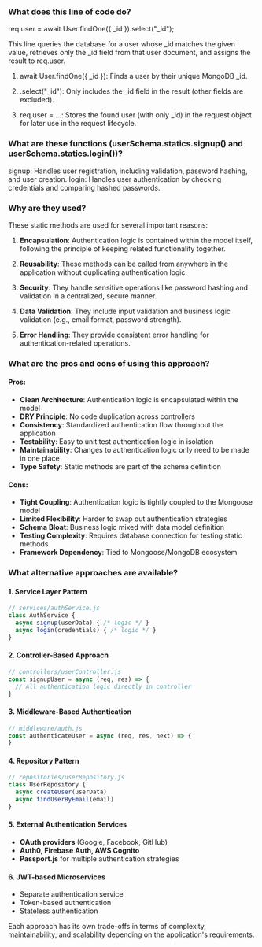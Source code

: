 ### What does this line of code do?
req.user = await User.findOne({ _id }).select("_id");

This line queries the database for a user whose _id matches the given value, retrieves only the _id field from that user document, and assigns the result to req.user.

1. await User.findOne({ _id }): Finds a user by their unique MongoDB _id.

2. .select("_id"): Only includes the _id field in the result (other fields are excluded).

4. req.user = ...: Stores the found user (with only _id) in the request object for later use in the request lifecycle.




### What are these functions (userSchema.statics.signup() and userSchema.statics.login())?

signup: Handles user registration, including validation, password hashing, and user creation.
login: Handles user authentication by checking credentials and comparing hashed passwords.

### Why are they used?

These static methods are used for several important reasons:

1. **Encapsulation**: Authentication logic is contained within the model itself, following the principle of keeping related functionality together.

2. **Reusability**: These methods can be called from anywhere in the application without duplicating authentication logic.

3. **Security**: They handle sensitive operations like password hashing and validation in a centralized, secure manner.

4. **Data Validation**: They include input validation and business logic validation (e.g., email format, password strength).

5. **Error Handling**: They provide consistent error handling for authentication-related operations.

### What are the **pros** and **cons** of using this approach?

#### **Pros:**
- **Clean Architecture**: Authentication logic is encapsulated within the model
- **DRY Principle**: No code duplication across controllers
- **Consistency**: Standardized authentication flow throughout the application
- **Testability**: Easy to unit test authentication logic in isolation
- **Maintainability**: Changes to authentication logic only need to be made in one place
- **Type Safety**: Static methods are part of the schema definition

#### **Cons:**
- **Tight Coupling**: Authentication logic is tightly coupled to the Mongoose model
- **Limited Flexibility**: Harder to swap out authentication strategies
- **Schema Bloat**: Business logic mixed with data model definition
- **Testing Complexity**: Requires database connection for testing static methods
- **Framework Dependency**: Tied to Mongoose/MongoDB ecosystem

### What **alternative approaches** are available?

#### **1. Service Layer Pattern**
```javascript
// services/authService.js
class AuthService {
  async signup(userData) { /* logic */ }
  async login(credentials) { /* logic */ }
}
```

#### **2. Controller-Based Approach**
```javascript
// controllers/userController.js
const signupUser = async (req, res) => {
  // All authentication logic directly in controller
}
```

#### **3. Middleware-Based Authentication**
```javascript
// middleware/auth.js
const authenticateUser = async (req, res, next) => {
}
```

#### **4. Repository Pattern**
```javascript
// repositories/userRepository.js
class UserRepository {
  async createUser(userData)
  async findUserByEmail(email)
}
```

#### **5. External Authentication Services**
- **OAuth providers** (Google, Facebook, GitHub)
- **Auth0, Firebase Auth, AWS Cognito**
- **Passport.js** for multiple authentication strategies

#### **6. JWT-based Microservices**
- Separate authentication service
- Token-based authentication
- Stateless authentication

Each approach has its own trade-offs in terms of complexity, maintainability, and scalability depending on the application's requirements.